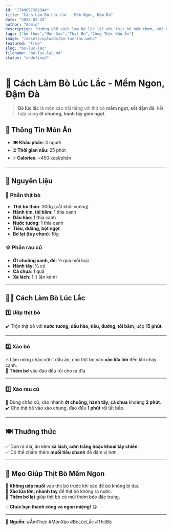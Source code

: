 ```yaml
---
id: "1740697262944"
title: "Cách Làm Bò Lúc Lắc - Mềm Ngon, Đậm Đà"
date: "2025-02-28"
author: "Admin"
description: "Hướng dẫn cách làm bò lúc lắc với thịt bò mềm thơm, sốt đậm đà, ăn kèm rau củ giòn ngọt."
tags: ["Ẩm thực","Món Xào","Thịt Bò","Công Thức Nấu Ăn"]
image: "/assets/uploads/bo-luc-lac.webp"
featured: "true"
slug: "bo-luc-lac"
filename: "bo-luc-lac.md"
status: "undefined"
---
```

# 🥩 Cách Làm Bò Lúc Lắc - Mềm Ngon, Đậm Đà  

> **Bò lúc lắc** là món xào nổi tiếng với thịt bò **mềm ngọt, sốt đậm đà**, kết hợp cùng **ớt chuông, hành tây giòn ngọt**.  


## 📝 **Thông Tin Món Ăn**  
- 🍽 **Khẩu phần**: 3 người  
- ⏳ **Thời gian nấu**: 25 phút  
- ⚡ **Calories**: ~450 kcal/phần  

---

## 🛒 **Nguyên Liệu**  
### 🥩 **Phần thịt bò**  
- **Thịt bò thăn**: 300g (cắt khối vuông)  
- **Hành tím, tỏi băm**: 1 thìa canh  
- **Dầu hào**: 1 thìa canh  
- **Nước tương**: 1 thìa canh  
- **Tiêu, đường, bột ngọt**  
- **Bơ lạt (tùy chọn)**: 10g  

### 🫑 **Phần rau củ**  
- **Ớt chuông xanh, đỏ**: ½ quả mỗi loại  
- **Hành tây**: ½ củ  
- **Cà chua**: 1 quả  
- **Xà lách**: 1 ít (ăn kèm)  

---

## 👩‍🍳 **Cách Làm Bò Lúc Lắc**  

### 1️⃣ **Ướp thịt bò**  
✔️ Trộn thịt bò với **nước tương, dầu hào, tiêu, đường, tỏi băm**, ướp **15 phút**.  

---

### 2️⃣ **Xào bò**  
🔥 Làm nóng chảo với ít dầu ăn, cho thịt bò vào **xào lửa lớn** đến khi cháy cạnh.  
🧈 **Thêm bơ** vào đảo đều rồi cho ra đĩa.  

---

### 3️⃣ **Xào rau củ**  
🥘 Dùng chảo cũ, xào nhanh **ớt chuông, hành tây, cà chua** khoảng **2 phút**.  
✔️ Cho thịt bò vào xào chung, đảo đều **1 phút** rồi tắt bếp.  

---

## 🍽️ **Thưởng thức**  
✅ Dọn ra đĩa, ăn kèm **xà lách, cơm trắng hoặc khoai tây chiên**.  
✅ Có thể chấm thêm **muối tiêu chanh** để đậm vị hơn.  

---

## 📌 **Mẹo Giúp Thịt Bò Mềm Ngon**  
🔹 **Không ướp muối** vào thịt bò trước khi xào để bò không bị dai.  
🔹 **Xào lửa lớn, nhanh tay** để thịt bò không ra nước.  
🔹 **Thêm bơ lạt** giúp thịt bò có mùi thơm béo đặc trưng.  

💡 **Chúc bạn thành công và ngon miệng!** 😋  

---

📌 **Nguồn:** #ẨmThực #MónXào #BòLúcLắc #ThịtBò
